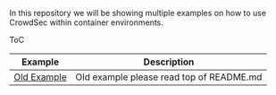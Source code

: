 In this repository we will be showing multiple examples on how to use CrowdSec within container environments.

ToC

| Example  | Description  |
| ------------- | ------------- |
| [Old Example](/old_example/)  | Old example please read top of README.md |
